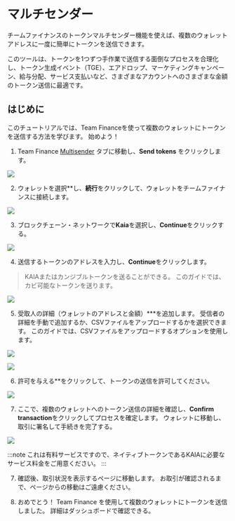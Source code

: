 # マルチセンダー

チームファイナンスのトークンマルチセンダー機能を使えば、複数のウォレットアドレスに一度に簡単にトークンを送信できます。

このツールは、トークンを1つずつ手作業で送信する面倒なプロセスを合理化し、トークン生成イベント（TGE）、エアドロップ、マーケティングキャンペーン、給与分配、サービス支払いなど、さまざまなアカウントへのさまざまな金額のトークン送信に最適です。

## はじめに

このチュートリアルでは、Team Financeを使って複数のウォレットにトークンを送信する方法を学びます。 始めよう！

1. Team Finance [Multisender](https://app.team.finance/token-multisender) タブに移動し、**Send tokens** をクリックします。

![](/img/build/tools/token-management/multisender/ms-step-1.png)

2. ウォレットを選択\*\*し、**続行**をクリックして、ウォレットをチームファイナンスに接続します。

![](/img/build/tools/token-management/multisender/ms-step-2.png)

3. ブロックチェーン・ネットワークで**Kaia**を選択し、**Continue**をクリックする。

![](/img/build/tools/token-management/multisender/ms-step-3.png)

4. 送信するトークンのアドレスを入力し、**Continue**をクリックします。

> KAIAまたはカンジブルトークンを送ることができる。 このガイドでは、カビ可能なトークンを送ります。

![](/img/build/tools/token-management/multisender/ms-step-4.png)

5. 受取人の詳細（ウォレットのアドレスと金額）\*\*\*を追加します。 受信者の詳細を手動で追加するか、CSVファイルをアップロードするかを選択できます。 このガイドでは、CSVファイルをアップロードするオプションを使用します。

![](/img/build/tools/token-management/multisender/ms-step-5a.png)

![](/img/build/tools/token-management/multisender/ms-step-5b.png)

6. 許可を与える\*\*をクリックして、トークンの送信を許可してください。

![](/img/build/tools/token-management/multisender/ms-step-6.png)

7. ここで、複数のウォレットへのトークン送信の詳細を確認し、**Confirm transaction**をクリックしてプロセスを確定します。 ウォレットに移動し、取引に署名して手続きを完了する。

![](/img/build/tools/token-management/multisender/ms-step-7.png)

:::note
これは有料サービスですので、ネイティブトークンであるKAIAに必要なサービス料金をご用意ください。
:::

7. 確認後、取引状況を表示するページに移動します。 お取引が確認されるまで、ページからの移動はご遠慮ください。

8. おめでとう！ Team Finance を使用して複数のウォレットにトークンを送信しました。 詳細はダッシュボードで確認できる。
